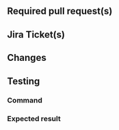 ## Required pull request(s)
<Link to other pull requests that go with this one>
<deleted this section if not applicable>
  
## Jira Ticket(s)
<Link to Jira tickets that are fixed by this pull request>
<deleted this section if not applicable>

## Changes
<List important changes you made>

## Testing
<Try to add information on how to test the pull request>
<deleted this section if not applicable>
  
### Command
<delete this section if not applicable>

### Expected result
<delete this section if not applicable>
